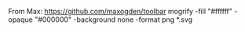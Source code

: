 
From Max: https://github.com/maxogden/toolbar
mogrify -fill "#ffffff" -opaque "#000000" -background none -format png *.svg

